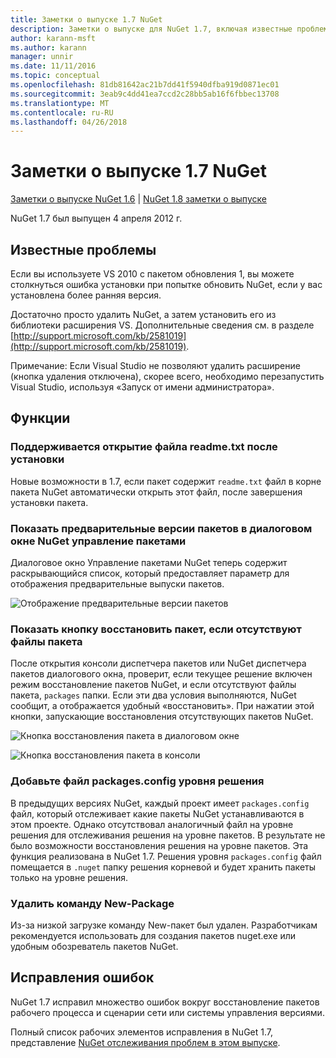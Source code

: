 ```yaml
---
title: Заметки о выпуске 1.7 NuGet
description: Заметки о выпуске для NuGet 1.7, включая известные проблемы, исправленные ошибки, добавленные функции и DCR.
author: karann-msft
ms.author: karann
manager: unnir
ms.date: 11/11/2016
ms.topic: conceptual
ms.openlocfilehash: 81db81642ac21b7dd41f5940dfba919d0871ec01
ms.sourcegitcommit: 3eab9c4dd41ea7ccd2c28bb5ab16f6fbbec13708
ms.translationtype: MT
ms.contentlocale: ru-RU
ms.lasthandoff: 04/26/2018
---
```

# <a name="nuget-17-release-notes"></a>Заметки о выпуске 1.7 NuGet

[Заметки о выпуске NuGet 1.6](../release-notes/nuget-1.6.md) | [NuGet 1.8 заметки о выпуске](../release-notes/nuget-1.8.md)

NuGet 1.7 был выпущен 4 апреля 2012 г.

## <a name="known-installation-issue"></a>Известные проблемы
Если вы используете VS 2010 с пакетом обновления 1, вы можете столкнуться ошибка установки при попытке обновить NuGet, если у вас установлена более ранняя версия.

Достаточно просто удалить NuGet, а затем установить его из библиотеки расширения VS.  Дополнительные сведения см. в разделе [http://support.microsoft.com/kb/2581019](http://support.microsoft.com/kb/2581019).

Примечание: Если Visual Studio не позволяют удалить расширение (кнопка удаления отключена), скорее всего, необходимо перезапустить Visual Studio, используя «Запуск от имени администратора».

## <a name="features"></a>Функции

### <a name="support-opening-readmetxt-file-after-installation"></a>Поддерживается открытие файла readme.txt после установки
Новые возможности в 1.7, если пакет содержит `readme.txt` файл в корне пакета NuGet автоматически открыть этот файл, после завершения установки пакета.

### <a name="show-prerelease-packages-in-the-manage-nuget-packages-dialog"></a>Показать предварительные версии пакетов в диалоговом окне NuGet управление пакетами
Диалоговое окно Управление пакетами NuGet теперь содержит раскрывающийся список, который предоставляет параметр для отображения предварительные выпуски пакетов.

![Отображение предварительные версии пакетов](./media/prerelease-dropdown.png)

### <a name="show-package-restore-button-when-package-files-are-missing"></a>Показать кнопку восстановить пакет, если отсутствуют файлы пакета
После открытия консоли диспетчера пакетов или NuGet диспетчера пакетов диалогового окна, проверит, если текущее решение включен режим восстановление пакетов NuGet, и если отсутствуют файлы пакета, `packages` папки. Если эти два условия выполняются, NuGet сообщит, а отображается удобный «восстановить». При нажатии этой кнопки, запускающие восстановления отсутствующих пакетов NuGet.

![Кнопка восстановления пакета в диалоговом окне](./media/packagerestore-dialog.png)

![Кнопка восстановления пакета в консоли](./media/packagerestore-console.png)

### <a name="add-solution-level-packagesconfig-file"></a>Добавьте файл packages.config уровня решения
В предыдущих версиях NuGet, каждый проект имеет `packages.config` файл, который отслеживает какие пакеты NuGet устанавливаются в этом проекте. Однако отсутствовал аналогичный файл на уровне решения для отслеживания решения на уровне пакетов. В результате не было возможности восстановления решения на уровне пакетов.
Эта функция реализована в NuGet 1.7. Решения уровня `packages.config` файл помещается в `.nuget` папку решения корневой и будет хранить пакеты только на уровне решения.

### <a name="remove-new-package-command"></a>Удалить команду New-Package
Из-за низкой загрузке команду New-пакет был удален. Разработчикам рекомендуется использовать для создания пакетов nuget.exe или удобным обозреватель пакетов NuGet.

## <a name="bug-fixes"></a>Исправления ошибок
NuGet 1.7 исправил множество ошибок вокруг восстановление пакетов рабочего процесса и сценарии сети или системы управления версиями.

Полный список рабочих элементов исправления в NuGet 1.7, представление [NuGet отслеживания проблем в этом выпуске](http://nuget.codeplex.com/workitem/list/advanced?keyword=&status=Closed&type=All&priority=All&release=NuGet%201.7&assignedTo=All&component=All&sortField=Votes&sortDirection=Descending&page=0).
